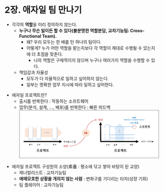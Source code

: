 # 2장. 애자일 팀 만나기

- 각각의 **역할**을 미리 정의하지 않는다. 
  - **누구나 무슨 일이든 할 수 있다(불분명한 역할분담, 교차기능팀: Cross-Functional Team).**
    - 왜? 우리 모두는 한 배를 탄 하나의 팀이다.
    - 어떻게? 누가 어떤 역할을 맡는지보다 각 역할이 제대로 수행될 수 있는지에 더 초점을 맞춘다.
      - 나의 역할은 구체적이지 않으며 누구나 여러가지 역할을 수행할 수 있다.
  - 책임감과 자율성
    - 모두가 다 자율적으로 일하고 싶어하지 않는다.
    - 일부는 명확한 업무 지시에 따라 일하고 싶어한다.

+ 애자일 프로젝트란?
  - 출시를 반복한다 : 작동하는 소프트웨어
  - 업무(분석, 설계, ..., 배포)를 반복한다 : 빠른 피드백  
  ![image](./Images/Project_vs_AgileProject.png)

- 애자일 프로젝트 구성원의 소양(素養 : 평소에 닦고 쌓아 바탕이 된 교양)
  - 제너럴리스트 : 교차기능팀
  - **애매모호한 상황을 개의치 않는 사람** : 변화구를 기다리는 타자(성장 기회)
  - 팀 플레이어 : 교차기능팀
